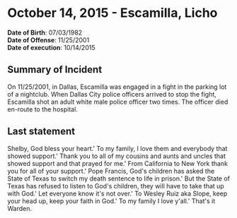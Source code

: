 # October 14, 2015 - Escamilla, Licho

**Date of Birth**: 07/03/1982<br/>
**Date of Offense**: 11/25/2001<br/>
**Date of execution**: 10/14/2015<br/>

## Summary of Incident
On 11/25/2001, in Dallas, Escamilla was engaged in a fight in the parking lot of a nightclub. When Dallas City police officers arrived to stop the fight, Escamilla shot an adult white male police officer two times. The officer died en-route to the hospital.

## Last statement
Shelby, God bless your heart.' To my family, I love them and everybody that showed support.' Thank you to all of my cousins and aunts and uncles that showed support and that prayed for me.' From California to New York thank you for all of your support.' Pope Francis, God's children has asked the State of Texas to switch my death sentence to life in prison.' But the State of Texas has refused to listen to God's children, they will have to take that up with God.' Let everyone know it's not over.' To Wesley Ruiz aka Slope, keep your head up, keep your faith in God.' To my family I love y'all.' That's it Warden.